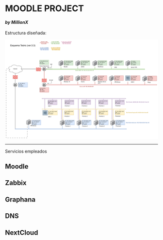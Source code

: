 # MOODLE PROJECT

#### *by MillionX*

Estructura diseñada:

![alt text](./.images/estructura.png)

---

Servicios empleados

## Moodle

## Zabbix

## Graphana

## DNS

## NextCloud
